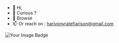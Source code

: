- 👋 Hi,
- 👀 Curious ?
- 🌱 Browse
- 📫 Or reach on : harivonyratefiarison@gmail.com

<img src="https://tryhackme-badges.s3.amazonaws.com/sator.png" alt="Your Image Badge" />

<!---
harivonyR/harivonyR is a ✨ special ✨ repository because its `README.md` (this file) appears on your GitHub profile.
You can click the Preview link to take a look at your changes.
--->
